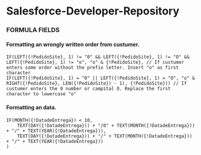 # Salesforce-Developer-Repository

### FORMULA FIELDS 

#### Formatting an wrongly written order from custumer. 

```
IF(LEFT({!PedidoSite}, 1) != "0" && LEFT({!PedidoSite}, 1) != "O" && LEFT({!PedidoSite}, 1) != "o", "o" & {!PedidoSite}, // If custumer enters some order without the prefix letter. Insert "o" as first character
IF(LEFT({!PedidoSite}, 1) = "0" || LEFT({!PedidoSite}, 1) = "O", "o" & RIGHT({!PedidoSite}, LEN({!PedidoSite}) - 1), {!PedidoSite})) // If custumer enters the 0 number or campital O. Replace the first character to lowercase "o"
```
#### Formatting an data. 

```
IF(MONTH({!DatadeEntrega}) < 10,
    TEXT(DAY({!DatadeEntrega})) + "/0" + TEXT(MONTH({!DatadeEntrega})) + "/" + TEXT(YEAR({!DatadeEntrega})),
    TEXT(DAY({!DatadeEntrega})) + "/" + TEXT(MONTH({!DatadeEntrega})) + "/" + TEXT(YEAR({!DatadeEntrega}))
)

```
